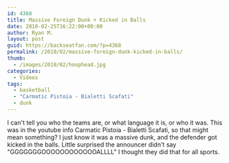 ```yaml
---
id: 4368
title: Massive Foreign Dunk + Kicked in Balls
date: 2010-02-25T16:22:00+00:00
author: Ryan M.
layout: post
guid: https://backseatfan.com/?p=4368
permalink: /2010/02/massive-foreign-dunk-kicked-in-balls/
thumb:
  - /images/2010/02/hoophead.jpg
categories:
  - Videos
tags:
  - basketball
  - "Carmatic Pistoia - Bialetti Scafati"
  - dunk
---
```


<div class="entry">
  <p>
  </p>

  <p>
    I can't tell you who the teams are, or what language it is, or who it was. This was in the youtube info <span>Carmatic Pistoia - Bialetti Scafati, so that might mean something? </span> I just know it was a massive dunk, and the defender got kicked in the balls. Little surprised the announcer didn't say "GGGGGGGOOOOOOOOOOOOALLLL" I thought they did that for all sports.
  </p>
</div>
